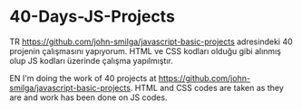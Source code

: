 # 40-Days-JS-Projects

TR 
https://github.com/john-smilga/javascript-basic-projects adresindeki 40 projenin çalışmasını yapıyorum. 
HTML ve CSS kodları olduğu gibi alınmış olup JS kodları üzerinde çalışma yapılmıştır.

EN 
I'm doing the work of 40 projects at https://github.com/john-smilga/javascript-basic-projects. 
HTML and CSS codes are taken as they are and work has been done on JS codes.
